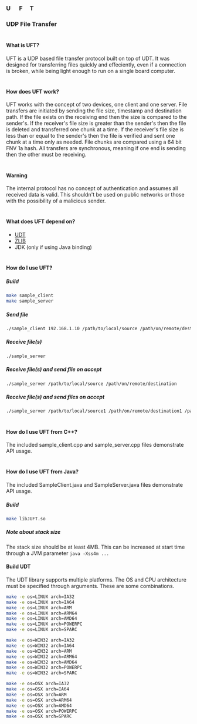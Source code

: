 ### U&nbsp;&nbsp;&nbsp;&nbsp;&nbsp;&nbsp;F&nbsp;&nbsp;&nbsp;&nbsp;&nbsp;T
### UDP File Transfer

#
#### What is UFT?
UFT is a UDP based file transfer protocol built on top of UDT.
It was designed for transferring files quickly and effeciently, even if a connection is broken, while being light enough to run on a single board computer.

#
#### How does UFT work?
UFT works with the concept of two devices, one client and one server.
File transfers are initiated by sending the file size, timestamp and destination path.
If the file exists on the receiving end then the size is compared to the sender's.
If the receiver's file size is greater than the sender's then the file is deleted and transferred one chunk at a time.
If the receiver's file size is less than or equal to the sender's then the file is verified and sent one chunk at a time only as needed.
File chunks are compared using a 64 bit FNV 1a hash.
All transfers are synchronous, meaning if one end is sending then the other must be receiving.

#
#### Warning
The internal protocol has no concept of authentication and assumes all received data is valid.
This shouldn't be used on public networks or those with the possibility of a malicious sender.

#
#### What does UFT depend on?
* [UDT](https://udt.sourceforge.io/)
* [ZLIB](https://zlib.net/)
* JDK (only if using Java binding)

#
#### How do I use UFT?
##### Build
```bash
make sample_client
make sample_server
```
##### Send file
```bash
./sample_client 192.168.1.10 /path/to/local/source /path/on/remote/destination
```
##### Receive file(s)
```bash
./sample_server
```
##### Receive file(s) and send file on accept
```bash
./sample_server /path/to/local/source /path/on/remote/destination
```
##### Receive file(s) and send files on accept
```bash
./sample_server /path/to/local/source1 /path/on/remote/destination1 /path/to/local/source2 /path/on/remote/destination2
```

#
#### How do I use UFT from C++?
The included sample_client.cpp and sample_server.cpp files demonstrate API usage.

#
#### How do I use UFT from Java?
The included SampleClient.java and SampleServer.java files demonstrate API usage.

##### Build
```bash
make libJUFT.so
```

##### Note about stack size
The stack size should be at least 4MB.
This can be increased at start time through a JVM parameter ``java -Xss4m ...``


#### Build UDT
The UDT library supports multiple platforms.
The OS and CPU architecture must be specified through arguments. These are some combinations.

```bash
make -e os=LINUX arch=IA32
make -e os=LINUX arch=IA64
make -e os=LINUX arch=ARM
make -e os=LINUX arch=ARM64
make -e os=LINUX arch=AMD64
make -e os=LINUX arch=POWERPC
make -e os=LINUX arch=SPARC

make -e os=WIN32 arch=IA32
make -e os=WIN32 arch=IA64
make -e os=WIN32 arch=ARM
make -e os=WIN32 arch=ARM64
make -e os=WIN32 arch=AMD64
make -e os=WIN32 arch=POWERPC
make -e os=WIN32 arch=SPARC

make -e os=OSX arch=IA32
make -e os=OSX arch=IA64
make -e os=OSX arch=ARM
make -e os=OSX arch=ARM64
make -e os=OSX arch=AMD64
make -e os=OSX arch=POWERPC
make -e os=OSX arch=SPARC
```
